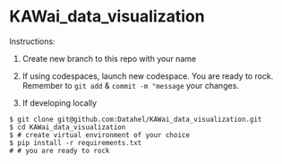 # KAWai_data_visualization

Instructions:

1. Create new branch to this repo with your name

2. If using codespaces, launch new codespace. You are ready to rock. Remember to `git add` & `commit -m "message` your changes.


3. If developing locally

```console
$ git clone git@github.com:Datahel/KAWai_data_visualization.git
$ cd KAWai_data_visualization
$ # create virtual environment of your choice
$ pip install -r requirements.txt
# # you are ready to rock
```
